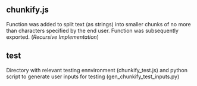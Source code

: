 **chunkify.js**
---------------
Function was added to split text (as strings) into smaller chunks of no more than characters specified by the end user. Function was subsequently exported. (_Recursive Implementation_)

**test**
--------------------
Directory with relevant testing ennvironment (chunkify_test.js) and python script to generate user inputs for testing (gen_chunkify_test_inputs.py)
